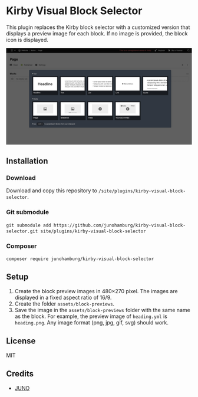 # Kirby Visual Block Selector

This plugin replaces the Kirby block selector with a customized version that displays a preview image for each block. If no image is provided, the block icon is displayed.

![Visual block selector](preview.jpg)

## Installation

### Download

Download and copy this repository to `/site/plugins/kirby-visual-block-selector`.

### Git submodule

```
git submodule add https://github.com/junohamburg/kirby-visual-block-selector.git site/plugins/kirby-visual-block-selector
```

### Composer

```
composer require junohamburg/kirby-visual-block-selector
```

## Setup

1. Create the block preview images in 480&times;270 pixel. The images are displayed in a fixed aspect ratio of 16/9.
2. Create the folder `assets/block-previews`.
3. Save the image in the `assets/block-previews` folder with the same name as the block. For example, the preview image of `heading.yml` is `heading.png`. Any image format (png, jpg, gif, svg) should work.

## License

MIT

## Credits

- [JUNO](https://juno-hamburg.com)
